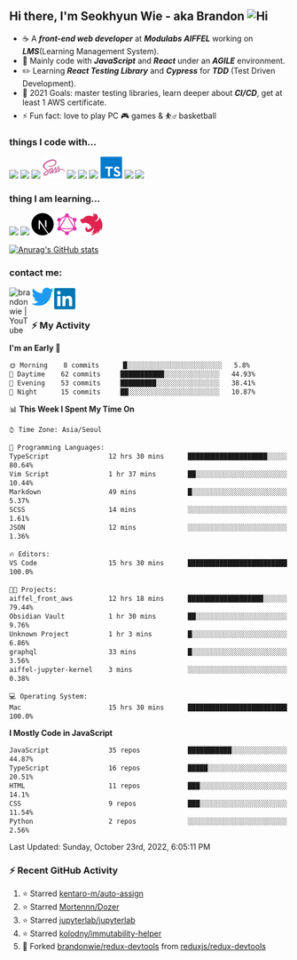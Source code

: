 ## Hi there, I'm Seokhyun Wie - aka Brandon <img src='https://qpluspicture.oss-cn-beijing.aliyuncs.com/6LjjQA/Hi.gif' alt='Hi' width="24"/>

- ☕ A _**front-end web developer**_ at _**Modulabs AIFFEL**_ working on _**LMS**_(Learning Management System).
- 🔄 Mainly code with _**JavaScript**_ and _**React**_ under an _**AGILE**_ environment.
- ✏️ Learning _**React Testing Library**_ and _**Cypress**_ for _**TDD**_ (Test Driven Development).
- 🎯 2021 Goals: master testing libraries, learn deeper about _**CI/CD**_, get at least 1 AWS certificate.
- ⚡ Fun fact: love to play PC 🎮 games️ \& ⛹️‍♂️ basketball

### things I code with...

<img src="https://cdn.jsdelivr.net/gh/devicons/devicon/icons/vscode/vscode-original.svg" width="40px"> <img src="https://cdn.jsdelivr.net/gh/devicons/devicon@latest/icons/javascript/javascript-original.svg" width="40px"> <img src="https://cdn.jsdelivr.net/gh/devicons/devicon@latest/icons/react/react-original.svg" width="40px"> <img src="https://raw.githubusercontent.com/devicons/devicon/master/icons/sass/sass-original.svg" width="40px"> <img src="https://cdn.jsdelivr.net/gh/devicons/devicon@latest/icons/git/git-original.svg" width="40px"> <img src="https://cdn.jsdelivr.net/gh/devicons/devicon/icons/github/github-original.svg" width="40px"> <img src="https://cdn.jsdelivr.net/gh/devicons/devicon/icons/amazonwebservices/amazonwebservices-original.svg" width="40px"> <img src="https://raw.githubusercontent.com/devicons/devicon/master/icons/typescript/typescript-original.svg" width="40px"> <img src="https://cdn.jsdelivr.net/gh/devicons/devicon@latest/icons/mongodb/mongodb-original.svg" width="40px"> <img src="https://cdn.jsdelivr.net/gh/devicons/devicon@latest/icons/nodejs/nodejs-plain.svg" width="40px">

### thing I am learning...

<img src="https://cdn.jsdelivr.net/gh/devicons/devicon/icons/jest/jest-plain.svg" width="40px"> <img src="https://icons-for-free.com/iconfiles/png/512/cypress-1324440144114984250.png" width="40px"> <img src="https://raw.githubusercontent.com/devicons/devicon/master/icons/nextjs/nextjs-original.svg" width="40px"> <img src="https://raw.githubusercontent.com/devicons/devicon/master/icons/graphql/graphql-plain.svg" width="40px"> <img src="https://raw.githubusercontent.com/devicons/devicon/master/icons/nestjs/nestjs-plain.svg" width="40px">

<!-- GitHub Stats -->

[![Anurag's GitHub stats](https://github-readme-stats.vercel.app/api?username=brandonwie&show_icons=true&title_color=ffc857&icon_color=8ac926&text_color=daf7dc&bg_color=151515&hide=stars&custom_title=Brandon's GitHub Stats)](https://github.com/anuraghazra/github-readme-stats)

### contact me:

[<img align="left" alt="brandonwie | YouTube" width="40px" src="https://iconape.com/wp-content/png_logo_vector/youtube-social-white-squircle.png" />][youtube] [<img align="left" alt="brandonwie | Twitter" width="40px" src="https://raw.githubusercontent.com/devicons/devicon/master/icons/twitter/twitter-original.svg" />][twitter] [<img align="left" alt="brandonwie | LinkedIn" width="40px" src="https://raw.githubusercontent.com/devicons/devicon/master/icons/linkedin/linkedin-original.svg" />][linkedin]

<br />
<br />

### ⚡ My Activity

<!--START_SECTION:waka-->
**I'm an Early 🐤** 

```text
🌞 Morning    8 commits      █░░░░░░░░░░░░░░░░░░░░░░░░   5.8% 
🌆 Daytime    62 commits     ███████████░░░░░░░░░░░░░░   44.93% 
🌃 Evening    53 commits     █████████░░░░░░░░░░░░░░░░   38.41% 
🌙 Night      15 commits     ██░░░░░░░░░░░░░░░░░░░░░░░   10.87%

```


📊 **This Week I Spent My Time On** 

```text
⌚︎ Time Zone: Asia/Seoul

💬 Programming Languages: 
TypeScript               12 hrs 30 mins      ████████████████████░░░░░   80.64% 
Vim Script               1 hr 37 mins        ██░░░░░░░░░░░░░░░░░░░░░░░   10.44% 
Markdown                 49 mins             █░░░░░░░░░░░░░░░░░░░░░░░░   5.37% 
SCSS                     14 mins             ░░░░░░░░░░░░░░░░░░░░░░░░░   1.61% 
JSON                     12 mins             ░░░░░░░░░░░░░░░░░░░░░░░░░   1.36%

🔥 Editors: 
VS Code                  15 hrs 30 mins      █████████████████████████   100.0%

🐱‍💻 Projects: 
aiffel_front_aws         12 hrs 18 mins      ███████████████████░░░░░░   79.44% 
Obsidian Vault           1 hr 30 mins        ██░░░░░░░░░░░░░░░░░░░░░░░   9.76% 
Unknown Project          1 hr 3 mins         █░░░░░░░░░░░░░░░░░░░░░░░░   6.86% 
graphql                  33 mins             █░░░░░░░░░░░░░░░░░░░░░░░░   3.56% 
aiffel-jupyter-kernel    3 mins              ░░░░░░░░░░░░░░░░░░░░░░░░░   0.38%

💻 Operating System: 
Mac                      15 hrs 30 mins      █████████████████████████   100.0%

```

**I Mostly Code in JavaScript** 

```text
JavaScript               35 repos            ███████████░░░░░░░░░░░░░░   44.87% 
TypeScript               16 repos            █████░░░░░░░░░░░░░░░░░░░░   20.51% 
HTML                     11 repos            ███░░░░░░░░░░░░░░░░░░░░░░   14.1% 
CSS                      9 repos             ███░░░░░░░░░░░░░░░░░░░░░░   11.54% 
Python                   2 repos             ░░░░░░░░░░░░░░░░░░░░░░░░░   2.56%

```



<!--END_SECTION:waka-->

<!--RECENT_ACTIVITY:last_update-->
Last Updated: Sunday, October 23rd, 2022, 6:05:11 PM
<!--RECENT_ACTIVITY:last_update_end-->

### ⚡ Recent GitHub Activity

<!--RECENT_ACTIVITY:start-->
1. ⭐ Starred [kentaro-m/auto-assign](https://github.com/kentaro-m/auto-assign)
2. ⭐ Starred [Mortennn/Dozer](https://github.com/Mortennn/Dozer)
3. ⭐ Starred [jupyterlab/jupyterlab](https://github.com/jupyterlab/jupyterlab)
4. ⭐ Starred [kolodny/immutability-helper](https://github.com/kolodny/immutability-helper)
5. 🔱 Forked [brandonwie/redux-devtools](https://github.com/brandonwie/redux-devtools) from [reduxjs/redux-devtools](https://github.com/reduxjs/redux-devtools)
<!--RECENT_ACTIVITY:end-->

[youtube]: https://www.youtube.com/channel/UC7tk3UT7nn3cZNC2KBdb-4Q
[linkedin]: https://linkedin.com/in/brandonwie
[twitter]: https://twitter.com/brandonwie
